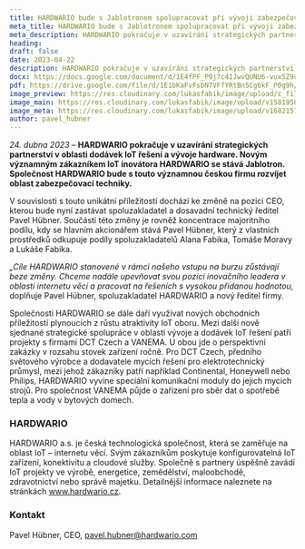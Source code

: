 ```yaml
---
title: HARDWARIO bude s Jablotronem spolupracovat při vývoji zabezpečovacích systémů a na pozici CEO se posouvá spoluzakladatel Pavel Hübner 
meta_title: HARDWARIO bude s Jablotronem spolupracovat při vývoji zabezpečovacích systémů a na pozici CEO se posouvá spoluzakladatel Pavel Hübner 
meta_description: HARDWARIO pokračuje v uzavírání strategických partnerství v oblasti dodávek IoT řešení a vývoje hardware. Novým významným zákazníkem IoT inovátora HARDWARIO se stává Jablotron. Společnost HARDWARIO bude s touto významnou českou firmu rozvíjet oblast zabezpečovací techniky.
heading: 
draft: false
date: 2023-04-22
description: HARDWARIO pokračuje v uzavírání strategických partnerství v oblasti dodávek IoT řešení a vývoje hardware. Novým významným zákazníkem IoT inovátora HARDWARIO se stává Jablotron. Společnost HARDWARIO bude s touto významnou českou firmu rozvíjet oblast zabezpečovací techniky.
docx: https://docs.google.com/document/d/1E4fPF_P9j7c4IJwvQUNU6-vuxSZ9oe0G/edit?usp=sharing&ouid=100979526148034723712&rtpof=true&sd=true
pdf: https://drive.google.com/file/d/1E1bKaFvFsbN7VFfYRtBn5Cg6kF_P0g9h/view?usp=sharing
image_preview: https://res.cloudinary.com/lukasfabik/image/upload/c_fill,h_800,w_800/v1576055326/blog/bigclown-renamed-hardwario/hardwario.jpg
image_main: https://res.cloudinary.com/lukasfabik/image/upload/v1581950249/blog/wide_placeholder.jpg
image_meta: https://res.cloudinary.com/lukasfabik/image/upload/v1682157757/press/2023-04-22-jablotron.cs.png
author: pavel_hubner
---
```


*24. dubna 2023* – **HARDWARIO pokračuje v uzavírání strategických partnerství v oblasti dodávek IoT řešení a vývoje hardware. Novým významným zákazníkem IoT inovátora HARDWARIO se stává Jablotron. Společnost HARDWARIO bude s touto významnou českou firmu rozvíjet oblast zabezpečovací techniky.**

V souvislosti s touto unikátní příležitostí dochází ke změně na pozici CEO, kterou bude nyní zastávat  spoluzakladatel a dosavadní technický ředitel Pavel Hübner. Součástí této změny je rovněž koncentrace majoritního podílu, kdy se hlavním akcionářem stává Pavel Hübner, který z vlastních prostředků odkupuje podíly spoluzakladatelů Alana Fabika, Tomáše Moravy a Lukáše Fabika.

*„Cíle HARDWARIO stanovené v rámci našeho vstupu na burzu zůstávají beze změny. Chceme nadále upevňovat svou pozici inovačního leadera v oblasti internetu věcí a pracovat na řešeních s vysokou přidanou hodnotou,* doplňuje Pavel Hübner, spoluzakladatel HARDWARIO a nový ředitel firmy.

Společnosti HARDWARIO se dále daří využívat nových obchodních příležitostí plynoucích z růstu atraktivity IoT oboru. Mezi další nově sjednané strategické spolupráce v oblasti vývoje a dodávek IoT řešení patří projekty s firmami DCT Czech a VANEMA. U obou jde o perspektivní zakázky v rozsahu stovek zařízení ročně. Pro DCT Czech, předního světového výrobce a dodavatele mycích řešení pro elektrotechnický průmysl, mezi jehož zákazníky patří například Continental, Honeywell nebo Philips, HARDWARIO vyvine speciální komunikační moduly do jejich mycích strojů. Pro společnost VANEMA půjde o zařízení pro sběr dat o spotřebě tepla a vody v bytových domech.

### HARDWARIO

HARDWARIO a.s. je česká technologická společnost, která se zaměřuje na oblast IoT – internetu věcí. Svým zákazníkům poskytuje konfigurovatelná IoT zařízení, konektivitu a cloudové služby. Společně s partnery úspěšně zavádí IoT projekty ve výrobě, energetice, zemědělství, maloobchodě, zdravotnictví nebo správě majetku. Detailnější informace naleznete na stránkách www.hardwario.cz.

### Kontakt

Pavel Hübner, CEO, pavel.hubner@hardwario.com